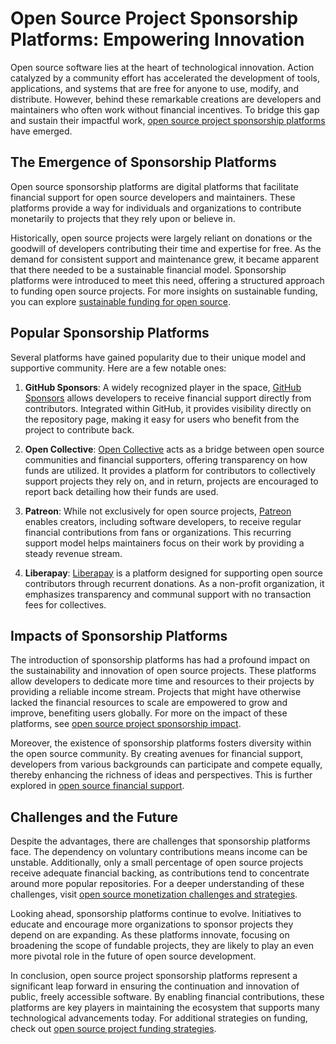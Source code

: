 # Open Source Project Sponsorship Platforms: Empowering Innovation

Open source software lies at the heart of technological innovation. Action catalyzed by a community effort has accelerated the development of tools, applications, and systems that are free for anyone to use, modify, and distribute. However, behind these remarkable creations are developers and maintainers who often work without financial incentives. To bridge this gap and sustain their impactful work, [open source project sponsorship platforms](https://www.license-token.com/wiki/open-source-project-sponsorship-platforms) have emerged.

## The Emergence of Sponsorship Platforms

Open source sponsorship platforms are digital platforms that facilitate financial support for open source developers and maintainers. These platforms provide a way for individuals and organizations to contribute monetarily to projects that they rely upon or believe in.

Historically, open source projects were largely reliant on donations or the goodwill of developers contributing their time and expertise for free. As the demand for consistent support and maintenance grew, it became apparent that there needed to be a sustainable financial model. Sponsorship platforms were introduced to meet this need, offering a structured approach to funding open source projects. For more insights on sustainable funding, you can explore [sustainable funding for open source](https://www.license-token.com/wiki/sustainable-funding-for-open-source).

## Popular Sponsorship Platforms

Several platforms have gained popularity due to their unique model and supportive community. Here are a few notable ones:

1. **GitHub Sponsors**: A widely recognized player in the space, [GitHub Sponsors](https://github.com/sponsors) allows developers to receive financial support directly from contributors. Integrated within GitHub, it provides visibility directly on the repository page, making it easy for users who benefit from the project to contribute back.

2. **Open Collective**: [Open Collective](https://opencollective.com/) acts as a bridge between open source communities and financial supporters, offering transparency on how funds are utilized. It provides a platform for contributors to collectively support projects they rely on, and in return, projects are encouraged to report back detailing how their funds are used.

3. **Patreon**: While not exclusively for open source projects, [Patreon](https://www.patreon.com/) enables creators, including software developers, to receive regular financial contributions from fans or organizations. This recurring support model helps maintainers focus on their work by providing a steady revenue stream.

4. **Liberapay**: [Liberapay](https://liberapay.com/) is a platform designed for supporting open source contributors through recurrent donations. As a non-profit organization, it emphasizes transparency and communal support with no transaction fees for collectives.

## Impacts of Sponsorship Platforms

The introduction of sponsorship platforms has had a profound impact on the sustainability and innovation of open source projects. These platforms allow developers to dedicate more time and resources to their projects by providing a reliable income stream. Projects that might have otherwise lacked the financial resources to scale are empowered to grow and improve, benefiting users globally. For more on the impact of these platforms, see [open source project sponsorship impact](https://www.license-token.com/wiki/open-source-project-sponsorship-impact).

Moreover, the existence of sponsorship platforms fosters diversity within the open source community. By creating avenues for financial support, developers from various backgrounds can participate and compete equally, thereby enhancing the richness of ideas and perspectives. This is further explored in [open source financial support](https://www.license-token.com/wiki/open-source-financial-support).

## Challenges and the Future

Despite the advantages, there are challenges that sponsorship platforms face. The dependency on voluntary contributions means income can be unstable. Additionally, only a small percentage of open source projects receive adequate financial backing, as contributions tend to concentrate around more popular repositories. For a deeper understanding of these challenges, visit [open source monetization challenges and strategies](https://www.license-token.com/wiki/open-source-monetization-challenges-and-strategies).

Looking ahead, sponsorship platforms continue to evolve. Initiatives to educate and encourage more organizations to sponsor projects they depend on are expanding. As these platforms innovate, focusing on broadening the scope of fundable projects, they are likely to play an even more pivotal role in the future of open source development.

In conclusion, open source project sponsorship platforms represent a significant leap forward in ensuring the continuation and innovation of public, freely accessible software. By enabling financial contributions, these platforms are key players in maintaining the ecosystem that supports many technological advancements today. For additional strategies on funding, check out [open source project funding strategies](https://www.license-token.com/wiki/open-source-project-funding-strategies).